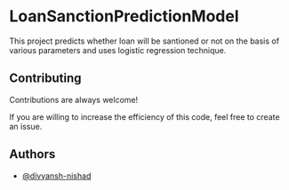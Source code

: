 
# LoanSanctionPredictionModel

This project predicts whether loan will be santioned or not on the basis of various parameters and uses logistic regression technique.


## Contributing

Contributions are always welcome!

If you are willing to increase the efficiency of this code, feel free to create an issue.


## Authors

- [@divyansh-nishad](https://github.com/divyansh-nishad)

